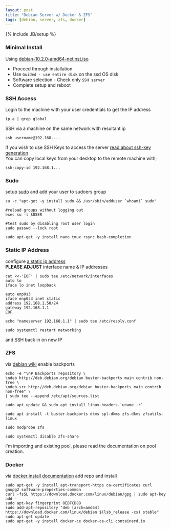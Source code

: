 ```yaml
---
layout: post
title: "Debian Server w/ Docker & ZFS"
tags: [debian, server, zfs, docker]
---
```

{% include JB/setup %}

### Minimal Install
Using <a href="https://cdimage.debian.org/mirror/cdimage/release/current/amd64/iso-cd/debian-10.2.0-amd64-netinst.iso">debian-10.2.0-amd64-netinst.iso</a>
 * Proceed through installation
 * Use `Guided - use entire disk` on the ssd OS disk
 * Software selection - Check only `SSH server`
 * Complete setup and reboot

### SSH Access

Login to the machine with your user credentials to get the IP address

	ip a | grep global

SSH via a machine on the same network with resultant ip

	ssh username@192.168....


If you wish to use SSH Keys to access the server <a href="https://wiki.archlinux.org/index.php/SSH_keys#Generating_an_SSH_key_pair">read about ssh-key generation</a> 
<br>You can copy local keys from your desktop to the remote machine with;

	ssh-copy-id 192.168.1...

### Sudo

setup <a href="https://wiki.debian.org/sudo">sudo</a> and add your user to sudoers group

	su -c "apt-get -y install sudo && /usr/sbin/adduser `whoami` sudo"

	#reload groups without logging out
	exec su -l $USER

	#test sudo by disabling root user login
	sudo passwd --lock root

	sudo apt-get -y install nano tmux rsync bash-completion

### Static IP Address

configure <a href="https://wiki.debian.org/NetworkConfiguration">a static ip address</a>
<br><b>PLEASE ADJUST</b> interface name & IP addresses

	cat <<-'EOF' | sudo tee /etc/network/interfaces
	auto lo
	iface lo inet loopback
	
	auto enp0s3
	iface enp0s3 inet static
	address 192.168.1.50/24
	gateway 192.168.1.1
	EOF

	echo "nameserver 192.168.1.1" | sudo tee /etc/resolv.conf

	sudo systemctl restart networking

and SSH back in on new IP

### ZFS

via <a href="https://wiki.debian.org/ZFS">debian wiki</a> enable backports

	echo -e "\n# Backports repository \
	\ndeb http://deb.debian.org/debian buster-backports main contrib non-free \
	\ndeb-src http://deb.debian.org/debian buster-backports main contrib non-free" \
	| sudo tee --append /etc/apt/sources.list

	sudo apt update && sudo apt install linux-headers-`uname -r`

	sudo apt install -t buster-backports dkms spl-dkms zfs-dkms zfsutils-linux

	sudo modprobe zfs

	sudo systemctl disable zfs-share

I'm importing and existing pool, please read the documentation on pool creation.

### Docker

via <a href="https://docs.docker.com/install/linux/docker-ce/debian/">docker install documentation</a> add repo and install

	sudo apt-get -y install apt-transport-https ca-certificates curl gnupg2 software-properties-common
	curl -fsSL https://download.docker.com/linux/debian/gpg | sudo apt-key add -
	sudo apt-key fingerprint 0EBFCD88
	sudo add-apt-repository "deb [arch=amd64] https://download.docker.com/linux/debian $(lsb_release -cs) stable"
	sudo apt-get update
	sudo apt-get -y install docker-ce docker-ce-cli containerd.io



